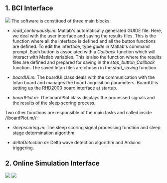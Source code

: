 ## 1. BCI Interface
![](https://user-images.githubusercontent.com/41677251/43193330-0df91334-9000-11e8-83e9-621514abfa70.PNG)
The software is constitued of three main blocks:

* _read_continuously.m:_ Matlab's automatically generated GUIDE file. Here, we deal with the user interface and saving the results files. This is the function where all the interface is defined and all the button functions are defined. To edit the interface, type _guide_ in Matlab's command prompt. Each button is associated with a _Callback_ function which will interact with Matlab variables. This is also the function where the results files are defined and prepared for saving in the _stop_button_Callback_ function. The saved Intan files are chosen in the _start_saving_ function.

* _boardUI.m:_ The boardUI class deals with the communication with the Intan board and manages the board acquisition parameters. BoardUI is setting up the RHD2000 board interface at startup.

* _boardPlot.m:_ The boardPlot class displays the processed signals and the results of the sleep scoring process.

Two other functions are responsible of the main tasks and called inside //boardPlot.m//:

* _sleepscoring.m:_ The sleep scoring signal processing function and sleep stage determination algorithm.

* _deltaDetection.m:_ Delta wave detection algorithm and Arduino triggering.

## 2. Online Simulation Interface

![](https://user-images.githubusercontent.com/41677251/43524149-cb569a02-959e-11e8-8704-a132ff567805.png)
![](https://user-images.githubusercontent.com/41677251/43524489-bc1eb8f2-959f-11e8-8b52-90ca7a7f9a4c.png)